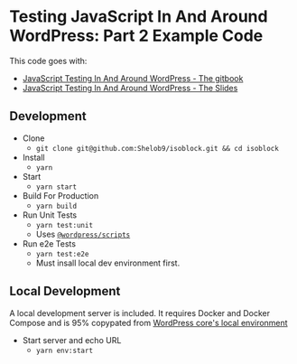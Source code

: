 # Testing JavaScript In And Around WordPress: Part 2 Example Code

This code goes with:
* [JavaScript Testing In And Around WordPress - The gitbook](https://react-wordpress-testing.joshpress.net/testing-react-wordpress-blocks)
* [JavaScript Testing In And Around WordPress - The Slides](https://shelob9.github.io/testing-javascript-in-and-around-wordpress)
## Development

* Clone
   * `git clone git@github.com:Shelob9/isoblock.git && cd isoblock`
* Install
  * `yarn`
* Start
  * `yarn start`
* Build For Production
  * `yarn build`
* Run Unit Tests
  * `yarn test:unit`
  * Uses [`@wordpress/scripts`](https://www.npmjs.com/package/@wordpress/scripts#test-unit-js)
* Run e2e Tests
  * `yarn test:e2e`
  * Must insall local dev environment first.

## Local Development

A local development server is included. It requires Docker and Docker Compose and is 95% copypated from [WordPress core's local environment](https://github.com/WordPress/wordpress-develop/tree/master/tools/local-env)

* Start server and echo URL
  * `yarn env:start`
